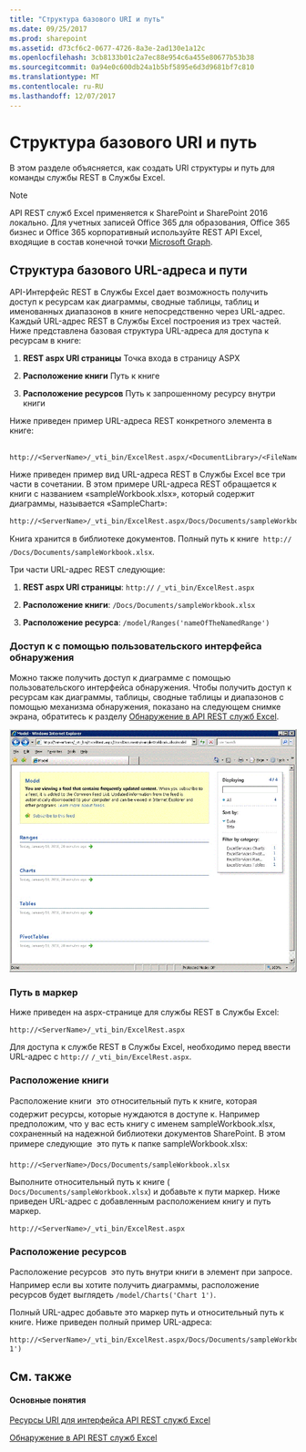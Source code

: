 ```yaml
---
title: "Структура базового URI и путь"
ms.date: 09/25/2017
ms.prod: sharepoint
ms.assetid: d73cf6c2-0677-4726-8a3e-2ad130e1a12c
ms.openlocfilehash: 3cb8133b01c2a7ec88e954c6a455e80677b53b38
ms.sourcegitcommit: 0a94e0c600db24a1b5bf5895e6d3d9681bf7c810
ms.translationtype: MT
ms.contentlocale: ru-RU
ms.lasthandoff: 12/07/2017
---
```

# <a name="basic-uri-structure-and-path"></a>Структура базового URI и путь

В этом разделе объясняется, как создать URI структуры и путь для команды службы REST в Службы Excel.
  
> [!NOTE]
> 
> API REST служб Excel применяется к SharePoint и SharePoint 2016 локально. Для учетных записей Office 365 для образования, Office 365 бизнес и Office 365 корпоративный используйте REST API Excel, входящие в состав конечной точки [Microsoft Graph](http://graph.microsoft.io/en-us/docs/api-reference/v1.0/resources/excel
).
  
    
    


## <a name="basic-url-structure-and-path"></a>Структура базового URL-адреса и пути

API-Интерфейс REST в Службы Excel дает возможность получить доступ к ресурсам как диаграммы, сводные таблицы, таблиц и именованных диапазонов в книге непосредственно через URL-адрес. Каждый URL-адрес REST в Службы Excel построения из трех частей. Ниже представлена базовая структура URL-адреса для доступа к ресурсам в книге: 
  
    
    

1. **REST aspx URI страницы** Точка входа в страницу ASPX
    
  
2. **Расположение книги** Путь к книге
    
  
3. **Расположение ресурсов** Путь к запрошенному ресурсу внутри книги
    
  
Ниже приведен пример URL-адреса REST конкретного элемента в книге:
  
    
    



```

http://<ServerName>/_vti_bin/ExcelRest.aspx/<DocumentLibrary>/<FileName>/<ResourceLocation>
```

Ниже приведен пример вид URL-адреса REST в Службы Excel все три части в сочетании. В этом примере URL-адреса REST обращается к книги с названием «sampleWorkbook.xlsx», который содержит диаграммы, называется «SampleChart»:
  
    
    



```
http://<ServerName>/_vti_bin/ExcelRest.aspx/Docs/Documents/sampleWorkbook.xlsx/model/Charts('SampleChart')
```

Книга хранится в библиотеке документов. Полный путь к книге  _<ServerName>_ `http://` `/Docs/Documents/sampleWorkbook.xlsx`.
  
    
    
Три части URL-адрес REST следующие:
  
    
    

1. **REST aspx URI страницы**: _<ServerName>_ `http://` `/_vti_bin/ExcelRest.aspx`
    
  
2. **Расположение книги**: `/Docs/Documents/sampleWorkbook.xlsx`
    
  
3. **Расположение ресурса**: `/model/Ranges('nameOfTheNamedRange')`
    
  

### <a name="accessing-by-using-the-discovery-user-interface"></a>Доступ к с помощью пользовательского интерфейса обнаружения

Можно также получить доступ к диаграмме с помощью пользовательского интерфейса обнаружения. Чтобы получить доступ к ресурсам как диаграммы, таблицы, сводные таблицы и диапазонов с помощью механизма обнаружения, показано на следующем снимке экрана, обратитесь к разделу  [Обнаружение в API REST служб Excel](discovery-in-excel-services-rest-api.md).
  
    
    

  
    
    
![URL-адрес модели REST служб Excel](../images/SharePointServer14Con_XLSvcs_RESTModel.gif)
  
    
    

  
    
    

  
    
    

  
    
    

### <a name="marker-path"></a>Путь в маркер

Ниже приведен на aspx-странице для службы REST в Службы Excel:
  
    
    

```
http://<ServerName>/_vti_bin/ExcelRest.aspx
```

Для доступа к службе REST в Службы Excel, необходимо перед ввести URL-адрес с _<ServerName>_ `http://` `/_vti_bin/ExcelRest.aspx`.
  
    
    

### <a name="workbook-location"></a>Расположение книги

Расположение книги  это относительный путь к книге, которая содержит ресурсы, которые нуждаются в доступе к. Например предположим, что у вас есть книгу с именем sampleWorkbook.xlsx, сохраненный на надежной библиотеки документов SharePoint. В этом примере следующие  это путь к папке sampleWorkbook.xlsx: 
  
    
    

```
http://<ServerName>/Docs/Documents/sampleWorkbook.xlsx
```

Выполните относительный путь к книге ( `Docs/Documents/sampleWorkbook.xlsx`) и добавьте к пути маркер. Ниже приведен URL-адрес с добавленным расположением книгу и путь маркер.
  
    
    



```
http://<ServerName>/_vti_bin/ExcelRest.aspx
```


### <a name="resource-location"></a>Расположение ресурсов

Расположение ресурсов  это путь внутри книги в элемент при запросе. Например если вы хотите получить диаграммы, расположение ресурсов будет выглядеть  `/model/Charts('Chart 1')`.
  
    
    
Полный URL-адрес добавьте это маркер путь и относительный путь к книге. Ниже приведен полный пример URL-адреса:
  
    
    



```
http://<ServerName>/_vti_bin/ExcelRest.aspx/Docs/Documents/sampleWorkbook.xlsx/model/Charts('Chart 1')

```


## <a name="see-also"></a>См. также


#### <a name="concepts"></a>Основные понятия


  
    
    
 [Ресурсы URI для интерфейса API REST служб Excel](resources-uri-for-excel-services-rest-api.md)
  
    
    
 [Обнаружение в API REST служб Excel](discovery-in-excel-services-rest-api.md)
